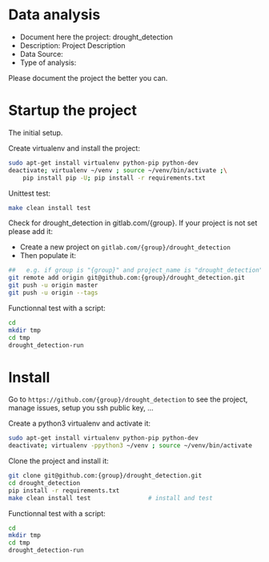 # Data analysis
- Document here the project: drought_detection
- Description: Project Description
- Data Source:
- Type of analysis:

Please document the project the better you can.

# Startup the project

The initial setup.

Create virtualenv and install the project:
```bash
sudo apt-get install virtualenv python-pip python-dev
deactivate; virtualenv ~/venv ; source ~/venv/bin/activate ;\
    pip install pip -U; pip install -r requirements.txt
```

Unittest test:
```bash
make clean install test
```

Check for drought_detection in gitlab.com/{group}.
If your project is not set please add it:

- Create a new project on `gitlab.com/{group}/drought_detection`
- Then populate it:

```bash
##   e.g. if group is "{group}" and project_name is "drought_detection"
git remote add origin git@github.com:{group}/drought_detection.git
git push -u origin master
git push -u origin --tags
```

Functionnal test with a script:

```bash
cd
mkdir tmp
cd tmp
drought_detection-run
```

# Install

Go to `https://github.com/{group}/drought_detection` to see the project, manage issues,
setup you ssh public key, ...

Create a python3 virtualenv and activate it:

```bash
sudo apt-get install virtualenv python-pip python-dev
deactivate; virtualenv -ppython3 ~/venv ; source ~/venv/bin/activate
```

Clone the project and install it:

```bash
git clone git@github.com:{group}/drought_detection.git
cd drought_detection
pip install -r requirements.txt
make clean install test                # install and test
```
Functionnal test with a script:

```bash
cd
mkdir tmp
cd tmp
drought_detection-run
```
